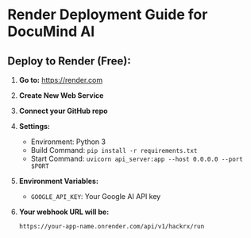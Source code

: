 # Render Deployment Guide for DocuMind AI

## Deploy to Render (Free):

1. **Go to:** https://render.com
2. **Create New Web Service**
3. **Connect your GitHub repo**
4. **Settings:**

   - Environment: Python 3
   - Build Command: `pip install -r requirements.txt`
   - Start Command: `uvicorn api_server:app --host 0.0.0.0 --port $PORT`

5. **Environment Variables:**

   - `GOOGLE_API_KEY`: Your Google AI API key

6. **Your webhook URL will be:**
   ```
   https://your-app-name.onrender.com/api/v1/hackrx/run
   ```
